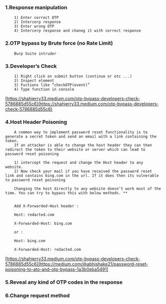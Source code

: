 ### 1.Response manipulation

        1) Enter correct OTP
        2) Intercerp response
        3) Enter wrong OTP
        4) Intercerp response and chaneg it with correct response
        
        

### 2.OTP bypass by Brute force (no Rate Limit)

        Burp Suite intruder



### 3.Developer’s Check

        1) Right click on submit button (continue or etc ...)
        2) Inspect element
        3) Fuctions like “checkOTP(event)”
        4) Type function in console

[https://shahjerry33.medium.com/otp-bypass-developers-check-5786885d55c6](https://shahjerry33.medium.com/otp-bypass-developers-check-5786885d55c6)



### 4.Host Header Poisoning

        A common way to implement password reset functionality is to generate a secret token and send an email with a link containing the token. 
        If an attacker is able to change the host header they can then redirect the token to their website or server which can lead to password reset poisoning

        1) intercept the request and change the Host header to any website.
        2) Now check your mail if you have received the password reset link and contains bing.com in the url. If it does then its vulnerable to password reset poisoning

        Changing the host directly to any website doesn’t work most of the time. You can try to bypass this with below methods. **


        Add X-Forwarded-Host header :

        Host: redacted.com

        X-Forwarded-Host: bing.com

        or :

        Host: bing.com

        X-Forwarded-Host: redacted.com

[https://shahjerry33.medium.com/otp-bypass-developers-check-5786885d55c6](https://medium.com/@abhishake21/password-reset-poisoning-to-ato-and-otp-bypass-1a3b0eba5491)


### 5.Reveal any kind of OTP codes in the response

### 6.Change request method
